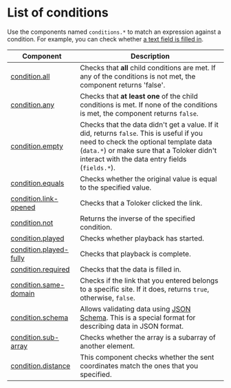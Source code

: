 # List of conditions

Use the components named `conditions.*` to match an expression against a condition. For example, you can check whether [a text field is filled in](condition.required.md).

| Component                                           | Description                                                                                                                                                                                                                        |
| --------------------------------------------------- | ---------------------------------------------------------------------------------------------------------------------------------------------------------------------------------------------------------------------------------- |
| [condition.all](condition.all.md)                   | Checks that **all** child conditions are met. If any of the conditions is not met, the component returns 'false'.                                                                                                                  |
| [condition.any](condition.any.md)                   | Checks that **at least one** of the child conditions is met. If none of the conditions is met, the component returns `false`.                                                                                                      |
| [condition.empty](condition.empty.md)               | Checks that the data didn't get a value. If it did, returns `false`. This is useful if you need to check the optional template data (`data.*`) or make sure that a Toloker didn't interact with the data entry fields (`fields.*`). |
| [condition.equals](condition.equals.md)             | Checks whether the original value is equal to the specified value.                                                                                                                                                                 |
| [condition.link-opened](condition.link-opened.md)   | Checks that a Toloker clicked the link.                                                                                                                                                                                             |
| [condition.not](condition.not.md)                   | Returns the inverse of the specified condition.                                                                                                                                                                                    |
| [condition.played](condition.played.md)             | Checks whether playback has started.                                                                                                                                                                                               |
| [condition.played-fully](condition.played-fully.md) | Checks that playback is complete.                                                                                                                                                                                                  |
| [condition.required](condition.required.md)         | Checks that the data is filled in.                                                                                                                                                                                                 |
| [condition.same-domain](condition.same-domain.md)   | Checks if the link that you entered belongs to a specific site. If it does, returns `true`, otherwise, `false`.                                                                                                                    |
| [condition.schema](condition.schema.md)             | Allows validating data using [JSON Schema](https://json-schema.org/learn/getting-started-step-by-step.html). This is a special format for describing data in JSON format.                                                          |
| [condition.sub-array](condition.sub-array.md)       | Checks whether the array is a subarray of another element.                                                                                                                                                                         |
| [condition.distance](condition.distance.md)         | This component checks whether the sent coordinates match the ones that you specified.                                                                                                                                              |
